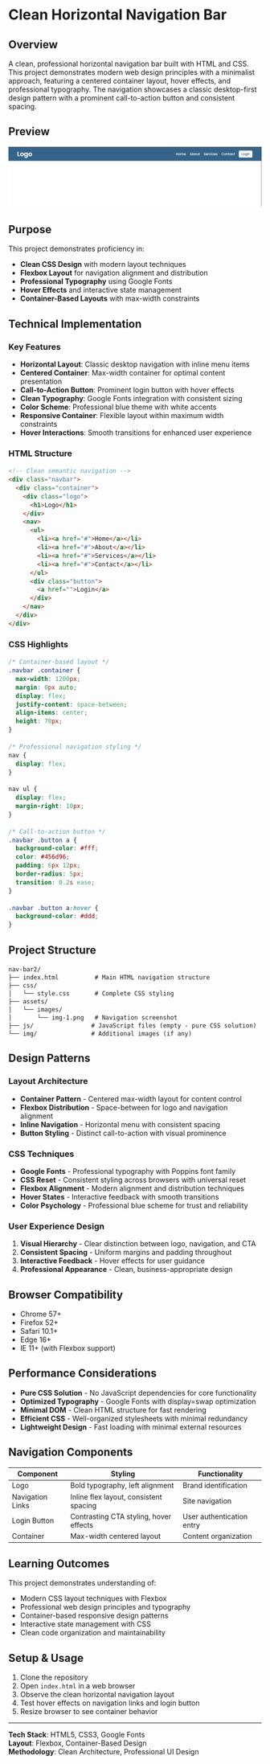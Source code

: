 # Clean Horizontal Navigation Bar

## Overview

A clean, professional horizontal navigation bar built with HTML and CSS. This project demonstrates modern web design principles with a minimalist approach, featuring a centered container layout, hover effects, and professional typography. The navigation showcases a classic desktop-first design pattern with a prominent call-to-action button and consistent spacing.

## Preview

![Navigation Bar](assets/images/img-1.png)

## Purpose

This project demonstrates proficiency in:
- **Clean CSS Design** with modern layout techniques
- **Flexbox Layout** for navigation alignment and distribution
- **Professional Typography** using Google Fonts
- **Hover Effects** and interactive state management
- **Container-Based Layouts** with max-width constraints

## Technical Implementation

### Key Features

- **Horizontal Layout**: Classic desktop navigation with inline menu items
- **Centered Container**: Max-width container for optimal content presentation
- **Call-to-Action Button**: Prominent login button with hover effects
- **Clean Typography**: Google Fonts integration with consistent sizing
- **Color Scheme**: Professional blue theme with white accents
- **Responsive Container**: Flexible layout within maximum width constraints
- **Hover Interactions**: Smooth transitions for enhanced user experience

### HTML Structure

```html
<!-- Clean semantic navigation -->
<div class="navbar">
  <div class="container">
    <div class="logo">
      <h1>Logo</h1>
    </div>
    <nav>
      <ul>
        <li><a href="#">Home</a></li>
        <li><a href="#">About</a></li>
        <li><a href="#">Services</a></li>
        <li><a href="#">Contact</a></li>
      </ul>
      <div class="button">
        <a href="">Login</a>
      </div>
    </nav>
  </div>
</div>
```

### CSS Highlights

```css
/* Container-based layout */
.navbar .container {
  max-width: 1200px;
  margin: 0px auto;
  display: flex;
  justify-content: space-between;
  align-items: center;
  height: 70px;
}

/* Professional navigation styling */
nav {
  display: flex;
}

nav ul {
  display: flex;
  margin-right: 10px;
}

/* Call-to-action button */
.navbar .button a {
  background-color: #fff;
  color: #456d96;
  padding: 6px 12px;
  border-radius: 5px;
  transition: 0.2s ease;
}

.navbar .button a:hover {
  background-color: #ddd;
}
```

## Project Structure

```
nav-bar2/
├── index.html          # Main HTML navigation structure
├── css/
│   └── style.css       # Complete CSS styling
├── assets/
│   └── images/
│       └── img-1.png   # Navigation screenshot
├── js/                # JavaScript files (empty - pure CSS solution)
└── img/               # Additional images (if any)
```

## Design Patterns

### Layout Architecture
- **Container Pattern** - Centered max-width layout for content control
- **Flexbox Distribution** - Space-between for logo and navigation alignment
- **Inline Navigation** - Horizontal menu with consistent spacing
- **Button Styling** - Distinct call-to-action with visual prominence

### CSS Techniques
- **Google Fonts** - Professional typography with Poppins font family
- **CSS Reset** - Consistent styling across browsers with universal reset
- **Flexbox Alignment** - Modern alignment and distribution techniques
- **Hover States** - Interactive feedback with smooth transitions
- **Color Psychology** - Professional blue scheme for trust and reliability

### User Experience Design
1. **Visual Hierarchy** - Clear distinction between logo, navigation, and CTA
2. **Consistent Spacing** - Uniform margins and padding throughout
3. **Interactive Feedback** - Hover effects for user guidance
4. **Professional Appearance** - Clean, business-appropriate design

## Browser Compatibility

- Chrome 57+
- Firefox 52+
- Safari 10.1+
- Edge 16+
- IE 11+ (with Flexbox support)

## Performance Considerations

- **Pure CSS Solution** - No JavaScript dependencies for core functionality
- **Optimized Typography** - Google Fonts with display=swap optimization
- **Minimal DOM** - Clean HTML structure for fast rendering
- **Efficient CSS** - Well-organized stylesheets with minimal redundancy
- **Lightweight Design** - Fast loading with minimal external resources

## Navigation Components

| Component | Styling | Functionality |
|-----------|---------|---------------|
| Logo | Bold typography, left alignment | Brand identification |
| Navigation Links | Inline flex layout, consistent spacing | Site navigation |
| Login Button | Contrasting CTA styling, hover effects | User authentication entry |
| Container | Max-width centered layout | Content organization |

## Learning Outcomes

This project demonstrates understanding of:
- Modern CSS layout techniques with Flexbox
- Professional web design principles and typography
- Container-based responsive design patterns
- Interactive state management with CSS
- Clean code organization and maintainability

## Setup & Usage

1. Clone the repository
2. Open `index.html` in a web browser
3. Observe the clean horizontal navigation layout
4. Test hover effects on navigation links and login button
5. Resize browser to see container behavior

---

**Tech Stack**: HTML5, CSS3, Google Fonts  
**Layout**: Flexbox, Container-Based Design  
**Methodology**: Clean Architecture, Professional UI Design
